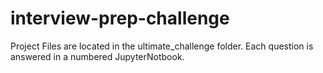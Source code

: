 # interview-prep-challenge
Project Files are located in the ultimate_challenge folder.
Each question is answered in a numbered JupyterNotbook.
